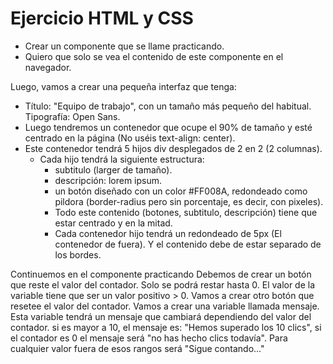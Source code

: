 # Ejercicio HTML y CSS

- Crear un componente que se llame practicando.
- Quiero que solo se vea el contenido de este componente en el navegador.

Luego, vamos a crear una pequeña interfaz que tenga:
  - Título: "Equipo de trabajo", con un tamaño más pequeño del habitual. Tipografía: Open Sans.
  - Luego tendremos un contenedor que ocupe el 90% de tamaño y esté centrado en la página (No uséis text-align: center).
  - Este contenedor tendrá 5 hijos div desplegados de 2 en 2 (2 columnas).
    - Cada hijo tendrá la siguiente estructura:
      - subtitulo (larger de tamaño).
      - descripción: lorem ipsum.
      - un botón diseñado con un color #FF008A, redondeado como pildora (border-radius pero sin porcentaje, es decir, con pixeles).
      - Todo este contenido (botones, subtitulo, descripción) tiene que estar centrado y en la mitad.
      - Cada contenedor hijo tendrá un redondeado de 5px (El contenedor de fuera). Y el contenido debe de estar separado de los bordes.

Continuemos en el componente practicando
Debemos de crear un botón que reste el valor del contador. Solo se podrá restar hasta 0. El valor de la variable tiene que ser un valor positivo > 0.
Vamos a crear otro botón que resetee el valor del contador.
Vamos a crear una variable llamada mensaje. Esta variable tendrá un mensaje que cambiará dependiendo del valor del contador. si es mayor a 10, el mensaje es: 
"Hemos superado los 10 clics", si el contador es 0 el mensaje será "no has hecho clics todavía". Para cualquier valor fuera de esos rangos será "Sigue contando..."
